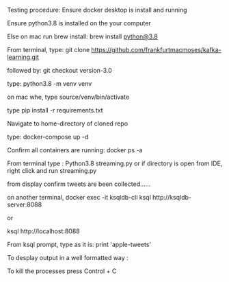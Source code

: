 Testing procedure:
Ensure docker desktop is install and running 

Ensure python3.8 is installed on the your computer

Else on mac run brew install:  brew install python@3.8

From terminal, type:  git clone https://github.com/frankfurtmacmoses/kafka-learning.git

followed by:  git checkout version-3.0

type: python3.8 -m venv venv

on mac whe, type source/venv/bin/activate

type pip install -r requirements.txt

Navigate to home-directory of cloned repo

type: docker-compose up -d

Confirm all containers are running: docker ps -a

From terminal type : Python3.8 streaming.py or if directory is open from IDE, right click and run streaming.py

from display confirm tweets are been collected......

on another terminal, 
docker exec -it ksqldb-cli ksql http://ksqldb-server:8088 
 
 or 

 ksql http://localhost:8088

From ksql prompt, type as it is:   print 'apple-tweets'    

To desplay output in a well formatted way : 


To kill the processes press Control + C 


